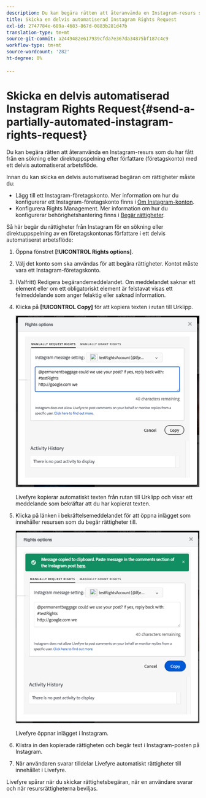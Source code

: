 ```yaml
---
description: Du kan begära rätten att återanvända en Instagram-resurs som du har fått från en sökning eller direktuppspelning efter författare (företagskonto) med ett delvis automatiserat arbetsflöde.
title: Skicka en delvis automatiserad Instagram Rights Request
exl-id: 2747784e-689a-4683-867d-0883b281d47b
translation-type: tm+mt
source-git-commit: a2449482e617939cfda7e367da34875bf187c4c9
workflow-type: tm+mt
source-wordcount: '282'
ht-degree: 0%

---
```


# Skicka en delvis automatiserad Instagram Rights Request{#send-a-partially-automated-instagram-rights-request}

Du kan begära rätten att återanvända en Instagram-resurs som du har fått från en sökning eller direktuppspelning efter författare (företagskonto) med ett delvis automatiserat arbetsflöde.

Innan du kan skicka en delvis automatiserad begäran om rättigheter måste du:

* Lägg till ett Instagram-företagskonto. Mer information om hur du konfigurerar ett Instagram-företagskonto finns i [Om Instagram-konton](../c-users-creating-accounts-with-studio-access/t-configure-social-accout-instagram/c-about-instagram-accounts.md#c_about_instagram_accounts).
* Konfigurera Rights Management. Mer information om hur du konfigurerar behörighetshantering finns i [Begär rättigheter](../c-how-requesting-rights-works/c-how-requesting-rights-works.md#c_how_requesting_rights_works).

Så här begär du rättigheter från Instagram för en sökning eller direktuppspelning av en företagskontonas författare i ett delvis automatiserat arbetsflöde:

1. Öppna fönstret **[!UICONTROL Rights options]**.
1. Välj det konto som ska användas för att begära rättigheter. Kontot måste vara ett Instagram-företagskonto.
1. (Valfritt) Redigera begärandemeddelandet. Om meddelandet saknar ett element eller om ett obligatoriskt element är felstavat visas ett felmeddelande som anger felaktig eller saknad information.
1. Klicka på **[!UICONTROL Copy]** för att kopiera texten i rutan till Urklipp.

   ![](assets/rr_insta_workaround1.png)

   Livefyre kopierar automatiskt texten från rutan till Urklipp och visar ett meddelande som bekräftar att du har kopierat texten.

1. Klicka på länken i bekräftelsemeddelandet för att öppna inlägget som innehåller resursen som du begär rättigheter till.

   ![](assets/rr_insta_workaround2.png)

   Livefyre öppnar inlägget i Instagram.

1. Klistra in den kopierade rättigheten och begär text i Instagram-posten på Instagram.
1. När användaren svarar tilldelar Livefyre automatiskt rättigheter till innehållet i Livefyre.

Livefyre spårar när du skickar rättighetsbegäran, när en användare svarar och när resursrättigheterna beviljas.
